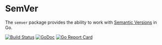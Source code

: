 # SemVer

The `semver` package provides the ability to work with [Semantic Versions](http://semver.org) in Go.

[![Build Status](https://travis-ci.org/Masterminds/semver.svg)](https://travis-ci.org/Masterminds/semver) [![GoDoc](https://godoc.org/github.com/Masterminds/semver?status.png)](https://godoc.org/github.com/Masterminds/semver) [![Go Report Card](http://goreportcard.com/badge/Masterminds/semver)](http://goreportcard.com/report/Masterminds/semver)
